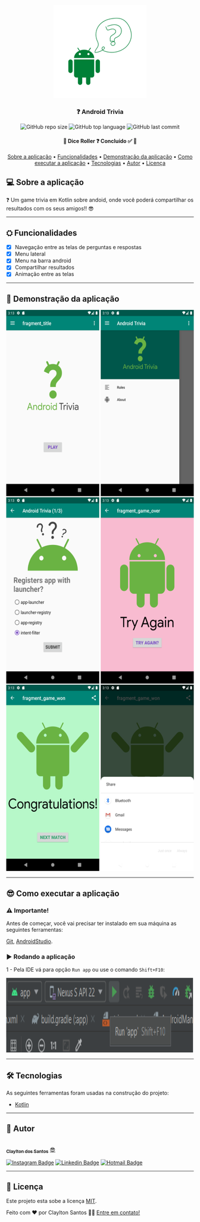 <p align="center">
  <img src="https://github.com/claylton/AndroidTrivia/blob/claylton-readme-update/readme-elements/android-trivia.png" height="250" width="250" alt="Unform" />
</p>

<h3 align="center">
  ❓ Android Trivia
</h3>

<div align="center">
  
 ![GitHub repo size](https://img.shields.io/github/repo-size/claylton/AndroidTrivia)
 ![GitHub top language](https://img.shields.io/github/languages/top/claylton/AndroidTrivia)
 ![GitHub last commit](https://img.shields.io/github/last-commit/claylton/AndroidTrivia)

</div>

<h4 align="center"> 
	🚧  Dice Roller ❓ Concluído ✅ 🚧
</h4>

<p align="center">
 <a href="#-sobre-a-aplicação">Sobre a aplicação</a> •
 <a href="#-funcionalidades">Funcionalidades</a> • 
 <a href="#-demonstração-da-aplicação">Demonstração da aplicação</a> • 
 <a href="#-como-executar-a-aplicação">Como executar a aplicação</a> • 
 <a href="#-tecnologias">Tecnologias</a> •
 <a href="#-autor">Autor</a> •
 <a href="#-licença">Licença</a>
</p>


## 💻 Sobre a aplicação
❓ Um game trivia em Kotlin sobre andoid, onde você poderá compartilhar os resultados com os seus amigos!! 😎

---

## ⛭ Funcionalidades
- [x] Navegação entre as telas de perguntas e respostas
- [x] Menu lateral
- [x] Menu na barra android
- [x] Compartilhar resultados
- [x] Animação entre as telas

---

## 📱 Demonstração da aplicação
<p align="center">
  <img alt="Demo on Netlify" src="https://github.com/claylton/AndroidTrivia/blob/claylton-readme-update/readme-elements/home.png" height="500" width="250">
	<img alt="Demo on Netlify" src="https://github.com/claylton/AndroidTrivia/blob/claylton-readme-update/readme-elements/menu%20lateral.png" height="500" width="250">
	<img alt="Demo on Netlify" src="https://github.com/claylton/AndroidTrivia/blob/claylton-readme-update/readme-elements/questions.png" height="500" width="250">
	<img alt="Demo on Netlify" src="https://github.com/claylton/AndroidTrivia/blob/claylton-readme-update/readme-elements/lose.png" height="500" width="250">
	<img alt="Demo on Netlify" src="https://github.com/claylton/AndroidTrivia/blob/claylton-readme-update/readme-elements/win.png" height="500" width="250">
	<img alt="Demo on Netlify" src="https://github.com/claylton/AndroidTrivia/blob/claylton-readme-update/readme-elements/share.png" height="500" width="250">
</p>

---

## 😎 Como executar a aplicação

### ⚠️ Importante!
Antes de começar, você vai precisar ter instalado em sua máquina as seguintes ferramentas:

[Git](https://git-scm.com), [AndroidStudio](https://developer.android.com/studio). 

### ▶️ Rodando a aplicação
1 - Pela IDE vá para opção ```Run app``` ou use o comando ```Shift+F10```: 
<p align="center">
  <img src="https://github.com/claylton/Dice-Roller/blob/main/readme-elements/run-kotlin.png" height="200" width="900" alt="Unform" />
</p>

---

## 🛠 Tecnologias

As seguintes ferramentas foram usadas na construção do projeto:

- [Kotlin](https://kotlinlang.org)

---

## 🦸 Autor

<a href="https://github.com/claylton">
 <img style="border-radius: 50%;" src="https://avatars0.githubusercontent.com/u/48772089?s=400&u=0a38d33b4b0078a8c02e481fdc4dc5535498000f&v=4" width="100px;" alt=""/>
 <br />
 <sub><b>Claylton dos Santos</b></sub></a> <a href="https://github.com/claylton" title="Claylton">😎</a>

[![Instagram Badge](https://img.shields.io/badge/Clayltonsp-E4405F?style=flat-square&logo=instagram&logoColor=white)](https://www.instagram.com/clayltonsp/) 
[![Linkedin Badge](https://img.shields.io/badge/-Claylton-blue?style=flat-square&logo=Linkedin&logoColor=white&link=https://www.linkedin.com/in/claylton-dos-santos-97816a150/)](https://www.linkedin.com/in/claylton-dos-santos-97816a150/) 
[![Hotmail Badge](https://img.shields.io/badge/-clayltonsp@hotmail.com-0078D4?style=flat-square&logo=microsoft-outlook&logoColor=white&logoColor=white&link=mailto:clayltonsp@hotmail.com)](mailto:clayltonsp@hotmail.com)

---

## 📝 Licença

Este projeto esta sobe a licença [MIT](./LICENSE).

Feito com ❤️ por Claylton Santos 👋🏽 [Entre em contato!](https://www.linkedin.com/in/claylton-dos-santos-97816a150/)
